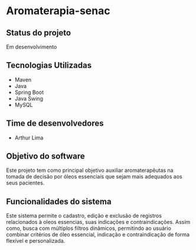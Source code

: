 # Aromaterapia-senac

## Status do projeto
Em desenvolvimento

## Tecnologias Utilizadas
- Maven
- Java
- Spring Boot
- Java Swing
- MySQL

## Time de desenvolvedores
- Arthur Lima

## Objetivo do software
Este projeto tem como principal objetivo auxiliar aromaterapêutas na tomada de decisão por óleos essenciais que sejam mais adequados aos seus pacientes.

## Funcionalidades do sistema
Este sistema permite o cadastro, edição e exclusão de registros relacionados à oleos essencias, suas indicações e contraindicações.
Assim como, busca com múltiplos filtros dinâmicos, permitindo ao usuário combinar critérios de óleo essencial, indicação e contraindicação de forma flexível e personalizada.
